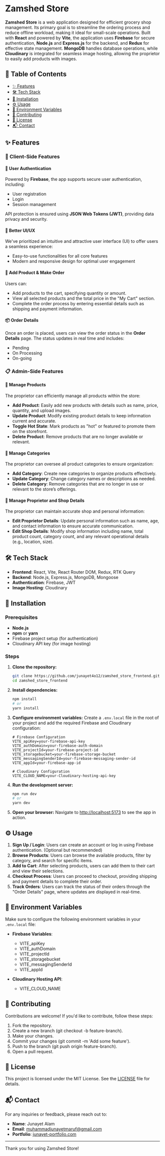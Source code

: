 # Zamshed Store
**Zamshed Store** is a web application designed for efficient grocery shop management. Its primary goal is to streamline the ordering process and reduce offline workload, making it ideal for small-scale operations. Built with **React** and powered by **Vite**, the application uses **Firebase** for secure authentication, **Node.js** and **Express.js** for the backend, and **Redux** for effective state management. **MongoDB** handles database operations, while **Cloudinary** is integrated for seamless image hosting, allowing the proprietor to easily add products with images.

## 📑 Table of Contents
- [✨ Features](#-features)
- [🛠 Tech Stack](#-tech-stack)
- [🚀 Installation](#-installation)
- [⚙️ Usage](#%EF%B8%8F-usage)
- [🔑 Environment Variables](#-environment-variables)
- [🤝 Contributing](#-contributing)
- [📄 License](#-license)
- [📬 Contact](#-contact)

## ✨ Features

### 👥 Client-Side Features

#### 🔐 User Authentication
Powered by **Firebase**, the app supports secure user authentication, including:
- User registration
- Login
- Session management

API protection is ensured using **JSON Web Tokens (JWT)**, providing data privacy and security.

#### 🎨 Better UI/UX
We've prioritized an intuitive and attractive user interface (UI) to offer users a seamless experience:
- Easy-to-use functionalities for all core features
- Modern and responsive design for optimal user engagement

#### 🛒 Add Product & Make Order
Users can:
- Add products to the cart, specifying quantity or amount.
- View all selected products and the total price in the "My Cart" section.
- Complete the order process by entering essential details such as shipping and payment information.

#### 📦 Order Details
Once an order is placed, users can view the order status in the **Order Details** page. The status updates in real time and includes:
- Pending
- On Processing
- On-going

### 📋 Admin-Side Features

#### 🔐 Manage Products
The proprietor can efficiently manage all products within the store:
- **Add Product**: Easily add new products with details such as name, price, quantity, and upload images.
- **Update Product**: Modify existing product details to keep information current and accurate.
- **Toggle Hot State**: Mark products as "hot" or featured to promote them on the storefront.
- **Delete Product**: Remove products that are no longer available or relevant.

#### 🔐 Manage Categories
The proprietor can oversee all product categories to ensure organization:
- **Add Category**: Create new categories to organize products effectively.
- **Update Category**: Change category names or descriptions as needed.
- **Delete Category**: Remove categories that are no longer in use or relevant to the store’s offerings.

#### 🛒 Manage Proprietor and Shop Details
The proprietor can maintain accurate shop and personal information:
- **Edit Proprietor Details**: Update personal information such as name, age, and contact information to ensure accurate communication.
- **Edit Shop Details**: Modify shop information including name, total product count, category count, and any relevant operational details (e.g., location, size).


## 🛠️ Tech Stack
- **Frontend**: React, Vite, React Router DOM, Redux, RTK Query
- **Backend**: Node.js, Express.js, MongoDB, Mongoose
- **Authentication**: Firebase, JWT
- **Image Hosting**: Cloudinary

## 🚀 Installation

### Prerequisites
- **Node.js**
- **npm** or **yarn**
- Firebase project setup (for authentication)
- Cloudinary API key (for image hosting)

### Steps

1. **Clone the repository:**
    ```bash
    git clone https://github.com/junayet4o12/zamshed_store_frontend.git
    cd zamshed_store_frontend
    ```

2. **Install dependencies:**
    ```bash
    npm install
    # or
    yarn install
    ```

3. **Configure environment variables:**
   Create a `.env.local` file in the root of your project and add the required Firebase and Cloudinary configuration:
    ```env
    # Firebase Configuration
    VITE_apiKey=your-firebase-api-key
    VITE_authDomain=your-firebase-auth-domain
    VITE_projectId=your-firebase-project-id
    VITE_storagebucket=your-firebase-storage-bucket
    VITE_messagingSenderId=your-firebase-messaging-sender-id
    VITE_appId=your-firebase-app-id

    # Cloudinary Configuration
    VITE_CLOUD_NAME=your-Cloudinary-hosting-api-key
    ```

4. **Run the development server:**
    ```bash
    npm run dev
    # or
    yarn dev
    ```

5. **Open your browser:**
   Navigate to [http://localhost:5173](http://localhost:5173) to see the app in action.

## ⚙️ Usage
1. **Sign Up / Login**: Users can create an account or log in using Firebase authentication. (Optional but recommended)
2. **Browse Products**: Users can browse the available products, filter by category, and search for specific items.
3. **Add to Cart**: After selecting products, users can add them to their cart and view their selections.
4. **Checkout Process**: Users can proceed to checkout, providing shipping and payment details to complete their order.
5. **Track Orders**: Users can track the status of their orders through the "Order Details" page, where updates are displayed in real-time.

## 🔑 Environment Variables
Make sure to configure the following environment variables in your `.env.local` file:

- **Firebase Variables**:
  - VITE_apiKey
  - VITE_authDomain
  - VITE_projectId
  - VITE_storagebucket
  - VITE_messagingSenderId
  - VITE_appId

- **Cloudinary Hosting API**:
  - VITE_CLOUD_NAME

## 🤝 Contributing
Contributions are welcome! If you'd like to contribute, follow these steps:

1. Fork the repository.
2. Create a new branch (git checkout -b feature-branch).
3. Make your changes.
4. Commit your changes (git commit -m 'Add some feature').
5. Push to the branch (git push origin feature-branch).
6. Open a pull request.

## 📄 License
This project is licensed under the MIT License. See the [LICENSE](LICENSE) file for details.

## 📬 Contact
For any inquiries or feedback, please reach out to:

- **Name**: Junayet Alam
- **Email**: muhammadjunayetmaruf@gmail.com
- **Portfolio**: [junayet-portfolio.com](https://junayet-alam-portfolio.vercel.app/)

---

Thank you for using Zamshed Store!
